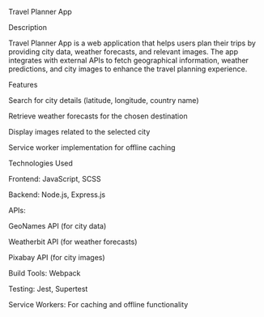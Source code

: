 Travel Planner App

Description

Travel Planner App is a web application that helps users plan their trips by providing city data, weather forecasts, and relevant images. The app integrates with external APIs to fetch geographical information, weather predictions, and city images to enhance the travel planning experience.

Features

Search for city details (latitude, longitude, country name)

Retrieve weather forecasts for the chosen destination

Display images related to the selected city

Service worker implementation for offline caching

Technologies Used

Frontend: JavaScript, SCSS

Backend: Node.js, Express.js

APIs:

GeoNames API (for city data)

Weatherbit API (for weather forecasts)

Pixabay API (for city images)

Build Tools: Webpack

Testing: Jest, Supertest

Service Workers: For caching and offline functionality
